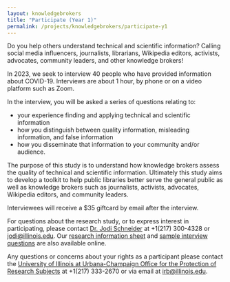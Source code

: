 ```yaml
---
layout: knowledgebrokers
title: "Participate (Year 1)"
permalink: /projects/knowledgebrokers/participate-y1
---
```


Do you help others understand technical and scientific information? 
Calling social media influencers, journalists, librarians, Wikipedia editors, activists, advocates, community leaders, and other knowledge brokers!

In 2023, we seek to interview 40 people who have provided information about COVID-19. Interviews are about 1 hour, by phone or on a video platform such as Zoom. 

In the interview, you will be asked a series of questions relating to:
* your experience finding and applying technical and scientific information
* how you distinguish between quality information, misleading information, and false information
* how you disseminate that information to your community and/or audience.

The purpose of this study is to understand how knowledge brokers assess the quality of technical and scientific information. Ultimately this study aims to develop a toolkit to help public libraries better serve the general public as well as knowledge brokers such as journalists, activists, advocates, Wikipedia editors, and community leaders. 

Interviewees will receive a $35 giftcard by email after the interview.

For questions about the research study, or to express interest in participating, please contact [Dr. Jodi Schneider](https://ischool.illinois.edu/people/jodi-schneider) at +1(217) 300-4328 or jodi@illinois.edu. Our [research information sheet](https://infoqualitylab.org/images/knowledgebrokers/knowledgebrokers-research-information-sheet.pdf) and [sample interview questions](https://infoqualitylab.org/images/knowledgebrokers/knowledgebrokers-interview-questions.pdf) are also available online.

Any questions or concerns about your rights as a participant please contact the [University of Illinois at Urbana-Champaign Office for the Protection of Research Subjects](https://oprs.research.illinois.edu) at +1(217) 333-2670 or via email at irb@illinois.edu.
